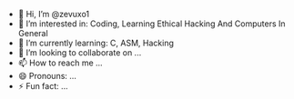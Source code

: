 - 👋 Hi, I’m @zevuxo1
- 👀 I’m interested in: Coding, Learning Ethical Hacking And Computers In General
- 🌱 I’m currently learning: C, ASM, Hacking
- 💞️ I’m looking to collaborate on ...
- 📫 How to reach me ...
- 😄 Pronouns: ...
- ⚡ Fun fact: ...

<!---
zevuxo1/zevuxo1 is a ✨ special ✨ repository because its `README.md` (this file) appears on your GitHub profile.
You can click the Preview link to take a look at your changes.
--->
